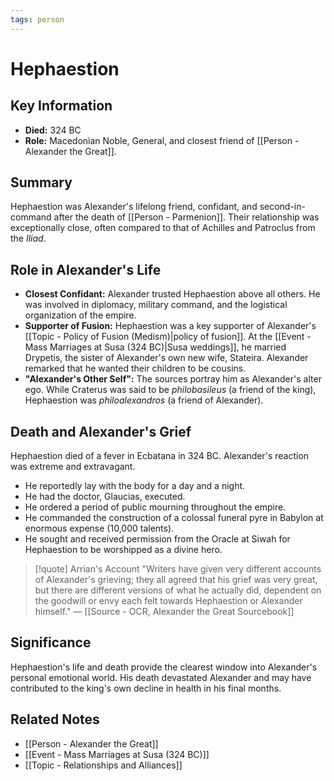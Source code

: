 ```yaml
---
tags: person
---
```


# Hephaestion

## Key Information
- **Died:** 324 BC
- **Role:** Macedonian Noble, General, and closest friend of [[Person - Alexander the Great]].

## Summary
Hephaestion was Alexander's lifelong friend, confidant, and second-in-command after the death of [[Person - Parmenion]]. Their relationship was exceptionally close, often compared to that of Achilles and Patroclus from the *Iliad*.

## Role in Alexander's Life
- **Closest Confidant:** Alexander trusted Hephaestion above all others. He was involved in diplomacy, military command, and the logistical organization of the empire.
- **Supporter of Fusion:** Hephaestion was a key supporter of Alexander's [[Topic - Policy of Fusion (Medism)|policy of fusion]]. At the [[Event - Mass Marriages at Susa (324 BC)|Susa weddings]], he married Drypetis, the sister of Alexander's own new wife, Stateira. Alexander remarked that he wanted their children to be cousins.
- **"Alexander's Other Self":** The sources portray him as Alexander's alter ego. While Craterus was said to be *philobasileus* (a friend of the king), Hephaestion was *philoalexandros* (a friend of Alexander).

## Death and Alexander's Grief
Hephaestion died of a fever in Ecbatana in 324 BC. Alexander's reaction was extreme and extravagant.
- He reportedly lay with the body for a day and a night.
- He had the doctor, Glaucias, executed.
- He ordered a period of public mourning throughout the empire.
- He commanded the construction of a colossal funeral pyre in Babylon at enormous expense (10,000 talents).
- He sought and received permission from the Oracle at Siwah for Hephaestion to be worshipped as a divine hero.

> [!quote] Arrian's Account
> "Writers have given very different accounts of Alexander's grieving; they all agreed that his grief was very great, but there are different versions of what he actually did, dependent on the goodwill or envy each felt towards Hephaestion or Alexander himself."
> — [[Source - OCR, Alexander the Great Sourcebook]]

## Significance
Hephaestion's life and death provide the clearest window into Alexander's personal emotional world. His death devastated Alexander and may have contributed to the king's own decline in health in his final months.

## Related Notes
- [[Person - Alexander the Great]]
- [[Event - Mass Marriages at Susa (324 BC)]]
- [[Topic - Relationships and Alliances]]
